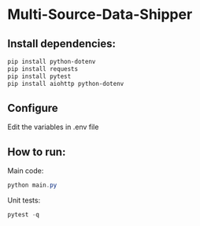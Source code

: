 # Multi-Source-Data-Shipper
## Install dependencies:
```powershell
pip install python-dotenv
pip install requests
pip install pytest
pip install aiohttp python-dotenv
```

## Configure 
Edit the variables in .env file

## How to run:
Main code:
```powershell
python main.py
```
Unit tests:
```powershell
pytest -q
```


